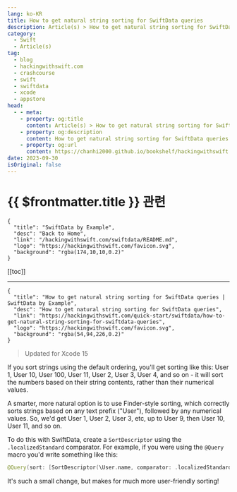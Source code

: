 ```yaml
---
lang: ko-KR
title: How to get natural string sorting for SwiftData queries
description: Article(s) > How to get natural string sorting for SwiftData queries
category:
  - Swift
  - Article(s)
tag: 
  - blog
  - hackingwithswift.com
  - crashcourse
  - swift
  - swiftdata
  - xcode
  - appstore
head:
  - - meta:
    - property: og:title
      content: Article(s) > How to get natural string sorting for SwiftData queries
    - property: og:description
      content: How to get natural string sorting for SwiftData queries
    - property: og:url
      content: https://chanhi2000.github.io/bookshelf/hackingwithswift.com/swiftdata/how-to-get-natural-string-sorting-for-swiftdata-queries.html
date: 2023-09-30
isOriginal: false
---
```


# {{ $frontmatter.title }} 관련

```component VPCard
{
  "title": "SwiftData by Example",
  "desc": "Back to Home",
  "link": "/hackingwithswift.com/swiftdata/README.md",
  "logo": "https://hackingwithswift.com/favicon.svg",
  "background": "rgba(174,10,10,0.2)"
}
```

[[toc]]

---

```component VPCard
{
  "title": "How to get natural string sorting for SwiftData queries | SwiftData by Example",
  "desc": "How to get natural string sorting for SwiftData queries",
  "link": "https://hackingwithswift.com/quick-start/swiftdata/how-to-get-natural-string-sorting-for-swiftdata-queries", 
  "logo": "https://hackingwithswift.com/favicon.svg",
  "background": "rgba(54,94,226,0.2)"
}
```

> Updated for Xcode 15

If you sort strings using the default ordering, you'll get sorting like this: User 1, User 10, User 100, User 11, User 2, User 3, User 4, and so on - it will sort the numbers based on their string contents, rather than their numerical values.

A smarter, more natural option is to use Finder-style sorting, which correctly sorts strings based on any text prefix ("User"), followed by any numerical values. So, we'd get User 1, User 2, User 3, etc, up to User 9, then User 10, User 11, and so on.

To do this with SwiftData, create a `SortDescriptor` using the `.localizedStandard` comparator. For example, if you were using the `@Query` macro you'd write something like this:

```swift
@Query(sort: [SortDescriptor(\User.name, comparator: .localizedStandard)]) var users: [User]
```

It's such a small change, but makes for much more user-friendly sorting!

